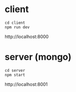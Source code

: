 # client
```
cd client
npm run dev
```
http://localhost:8000

# server (mongo)
```
cd server
npm start
```
http://localhost:8001

